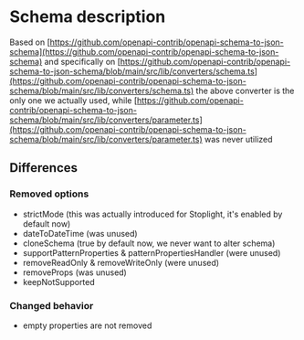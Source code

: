 # Schema description

Based on [https://github.com/openapi-contrib/openapi-schema-to-json-schema](https://github.com/openapi-contrib/openapi-schema-to-json-schema)
and specifically on [https://github.com/openapi-contrib/openapi-schema-to-json-schema/blob/main/src/lib/converters/schema.ts](https://github.com/openapi-contrib/openapi-schema-to-json-schema/blob/main/src/lib/converters/schema.ts)
the above converter is the only one we actually used, while [https://github.com/openapi-contrib/openapi-schema-to-json-schema/blob/main/src/lib/converters/parameter.ts](https://github.com/openapi-contrib/openapi-schema-to-json-schema/blob/main/src/lib/converters/parameter.ts) was never utilized

## Differences

### Removed options
* strictMode (this was actually introduced for Stoplight, it's enabled by default now)
* dateToDateTime (was unused)
* cloneSchema (true by default now, we never want to alter schema)
* supportPatternProperties & patternPropertiesHandler (were unused)
* removeReadOnly & removeWriteOnly (were unused)
* removeProps (was unused)
* keepNotSupported

### Changed behavior
* empty properties are not removed
